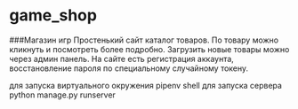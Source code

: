 # game_shop
###Магазин игр
Простенький сайт каталог товаров. По товару можно кликнуть и посмотреть более подробно. Загрузить новые товары можно через админ панель. На сайте есть регистрация аккаунта, восстановление пароля по специальному случайному токену.


для запуска виртуального окружения 
pipenv shell
для запуска сервера
python manage.py runserver
